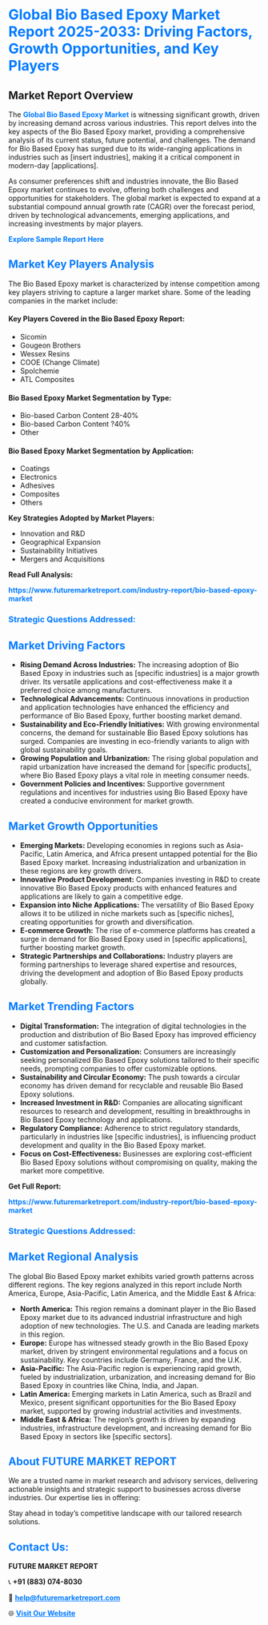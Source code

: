 <h1 style="color: #007BFF;">Global Bio Based Epoxy Market Report 2025-2033: Driving Factors, Growth Opportunities, and Key Players</h1>

<section id="overview">
<h2>Market Report Overview</h2>
<p>The <a href="https://www.futuremarketreport.com/industry-report/bio-based-epoxy-market" style="color: #007BFF; text-decoration: none;"><strong>Global Bio Based Epoxy Market</strong></a> is witnessing significant growth, driven by increasing demand across various industries. This report delves into the key aspects of the Bio Based Epoxy market, providing a comprehensive analysis of its current status, future potential, and challenges. The demand for Bio Based Epoxy has surged due to its wide-ranging applications in industries such as [insert industries], making it a critical component in modern-day [applications].</p>
<p>As consumer preferences shift and industries innovate, the Bio Based Epoxy market continues to evolve, offering both challenges and opportunities for stakeholders. The global market is expected to expand at a substantial compound annual growth rate (CAGR) over the forecast period, driven by technological advancements, emerging applications, and increasing investments by major players.</p>
</section>

<section id="overview">
<p><a href="https://www.futuremarketreport.com/request-sample/reportId=28939" style="color: #007BFF; text-decoration: none;"><strong>Explore Sample Report Here</strong></a></p>
</section>

<section id="key-players">
<h2 style="color: #007BFF;">Market Key Players Analysis</h2>
<p>The Bio Based Epoxy market is characterized by intense competition among key players striving to capture a larger market share. Some of the leading companies in the market include:</p>
<h4>Key Players Covered in the Bio Based Epoxy Report:</h4>
<ul><li>Sicomin</li><li>Gougeon Brothers</li><li>Wessex Resins</li><li>COOE (Change Climate)</li><li>Spolchemie</li><li>ATL Composites</li></ul>
<h4>Bio Based Epoxy Market Segmentation by Type:</h4>
<ul><li>Bio-based Carbon Content 28-40%</li><li>Bio-based Carbon Content ?40%</li><li>Other</li></ul>

<h4>Bio Based Epoxy Market Segmentation by Application:</h4>
<ul><li>Coatings</li><li>Electronics</li><li>Adhesives</li><li>Composites</li><li>Others</li></ul>
<p><strong>Key Strategies Adopted by Market Players:</strong></p>
<ul>
<li>Innovation and R&D</li>
<li>Geographical Expansion</li>
<li>Sustainability Initiatives</li>
<li>Mergers and Acquisitions</li>
</ul>
</section>

<section>
<p><strong>Read Full Analysis: </strong></p><a href="https://www.futuremarketreport.com/industry-report/bio-based-epoxy-market" style="color: #007BFF; text-decoration: none;"><strong>https://www.futuremarketreport.com/industry-report/bio-based-epoxy-market</strong></a>
<h3 style="color: #007BFF;">Strategic Questions Addressed:</h3>
</section>

<section id="driving-factors">
<h2 style="color: #007BFF;">Market Driving Factors</h2>
<ul>
<li><strong>Rising Demand Across Industries:</strong> The increasing adoption of Bio Based Epoxy in industries such as [specific industries] is a major growth driver. Its versatile applications and cost-effectiveness make it a preferred choice among manufacturers.</li>
<li><strong>Technological Advancements:</strong> Continuous innovations in production and application technologies have enhanced the efficiency and performance of Bio Based Epoxy, further boosting market demand.</li>
<li><strong>Sustainability and Eco-Friendly Initiatives:</strong> With growing environmental concerns, the demand for sustainable Bio Based Epoxy solutions has surged. Companies are investing in eco-friendly variants to align with global sustainability goals.</li>
<li><strong>Growing Population and Urbanization:</strong> The rising global population and rapid urbanization have increased the demand for [specific products], where Bio Based Epoxy plays a vital role in meeting consumer needs.</li>
<li><strong>Government Policies and Incentives:</strong> Supportive government regulations and incentives for industries using Bio Based Epoxy have created a conducive environment for market growth.</li>
</ul>
</section>

<section id="growth-opportunities">
<h2 style="color: #007BFF;">Market Growth Opportunities</h2>
<ul>
<li><strong>Emerging Markets:</strong> Developing economies in regions such as Asia-Pacific, Latin America, and Africa present untapped potential for the Bio Based Epoxy market. Increasing industrialization and urbanization in these regions are key growth drivers.</li>
<li><strong>Innovative Product Development:</strong> Companies investing in R&D to create innovative Bio Based Epoxy products with enhanced features and applications are likely to gain a competitive edge.</li>
<li><strong>Expansion into Niche Applications:</strong> The versatility of Bio Based Epoxy allows it to be utilized in niche markets such as [specific niches], creating opportunities for growth and diversification.</li>
<li><strong>E-commerce Growth:</strong> The rise of e-commerce platforms has created a surge in demand for Bio Based Epoxy used in [specific applications], further boosting market growth.</li>
<li><strong>Strategic Partnerships and Collaborations:</strong> Industry players are forming partnerships to leverage shared expertise and resources, driving the development and adoption of Bio Based Epoxy products globally.</li>
</ul>
</section>

<section id="trending-factors">
<h2 style="color: #007BFF;">Market Trending Factors</h2>
<ul>
<li><strong>Digital Transformation:</strong> The integration of digital technologies in the production and distribution of Bio Based Epoxy has improved efficiency and customer satisfaction.</li>
<li><strong>Customization and Personalization:</strong> Consumers are increasingly seeking personalized Bio Based Epoxy solutions tailored to their specific needs, prompting companies to offer customizable options.</li>
<li><strong>Sustainability and Circular Economy:</strong> The push towards a circular economy has driven demand for recyclable and reusable Bio Based Epoxy solutions.</li>
<li><strong>Increased Investment in R&D:</strong> Companies are allocating significant resources to research and development, resulting in breakthroughs in Bio Based Epoxy technology and applications.</li>
<li><strong>Regulatory Compliance:</strong> Adherence to strict regulatory standards, particularly in industries like [specific industries], is influencing product development and quality in the Bio Based Epoxy market.</li>
<li><strong>Focus on Cost-Effectiveness:</strong> Businesses are exploring cost-efficient Bio Based Epoxy solutions without compromising on quality, making the market more competitive.</li>
</ul>
</section>

<section>
<p><strong>Get Full Report: </strong></p><a href="https://www.futuremarketreport.com/industry-report/bio-based-epoxy-market" style="color: #007BFF; text-decoration: none;"><strong>https://www.futuremarketreport.com/industry-report/bio-based-epoxy-market</strong></a>
<h3 style="color: #007BFF;">Strategic Questions Addressed:</h3>
</section>


<section id="regional-analysis">
<h2 style="color: #007BFF;">Market Regional Analysis</h2>
<p>The global Bio Based Epoxy market exhibits varied growth patterns across different regions. The key regions analyzed in this report include North America, Europe, Asia-Pacific, Latin America, and the Middle East & Africa:</p>
<ul>
<li><strong>North America:</strong> This region remains a dominant player in the Bio Based Epoxy market due to its advanced industrial infrastructure and high adoption of new technologies. The U.S. and Canada are leading markets in this region.</li>
<li><strong>Europe:</strong> Europe has witnessed steady growth in the Bio Based Epoxy market, driven by stringent environmental regulations and a focus on sustainability. Key countries include Germany, France, and the U.K.</li>
<li><strong>Asia-Pacific:</strong> The Asia-Pacific region is experiencing rapid growth, fueled by industrialization, urbanization, and increasing demand for Bio Based Epoxy in countries like China, India, and Japan.</li>
<li><strong>Latin America:</strong> Emerging markets in Latin America, such as Brazil and Mexico, present significant opportunities for the Bio Based Epoxy market, supported by growing industrial activities and investments.</li>
<li><strong>Middle East & Africa:</strong> The region’s growth is driven by expanding industries, infrastructure development, and increasing demand for Bio Based Epoxy in sectors like [specific sectors].</li>
</ul>
</section>

<footer>
<h2 style="color: #007BFF;">About FUTURE MARKET REPORT</h2>
<p>We are a trusted name in market research and advisory services, delivering actionable insights and strategic support to businesses across diverse industries. Our expertise lies in offering:</p>

<p>Stay ahead in today’s competitive landscape with our tailored research solutions.</p>

<h2 style="color: #007BFF;">Contact Us:</h2>
<p><strong>FUTURE MARKET REPORT</strong></p>
<p>📞 <strong>+91 (883) 074-8030</strong></p>
<p>📧 <strong><a href="mailto:help@futuremarketreport.com" style="color: #007BFF;">help@futuremarketreport.com</a></strong></p>
<p>🌐 <strong><a href="https://www.futuremarketreport.com/" style="color: #007BFF;">Visit Our Website</a></strong></p>
</footer>